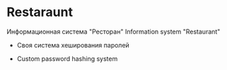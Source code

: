 # Restaraunt
Информационная система "Ресторан"
Information system "Restaurant"

- Своя система хеширования паролей

- Custom password hashing system
